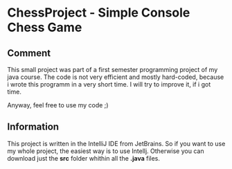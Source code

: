 # ChessProject - Simple Console Chess Game
## Comment

This small project was part of a first semester programming project of my java course. The code is not very efficient and mostly hard-coded, because i wrote this programm in a very short time. I will try to improve it, if i got time. 

Anyway, feel free to use my code ;)

## Information

This project is written in the IntelliJ IDE from JetBrains. So if you want to use my whole project, the easiest way is to use Intellj. Otherwise you can download just the <b>src</b> folder whithin all the <b>.java</b> files.
